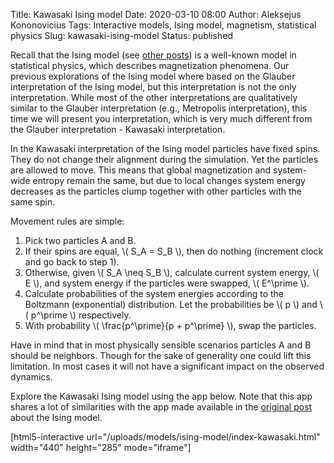 Title: Kawasaki Ising model
Date: 2020-03-10 08:00
Author: Aleksejus Kononovicius
Tags: Interactive models, Ising model, magnetism, statistical physics
Slug: kawasaki-ising-model
Status: published

Recall that the Ising model (see [other posts](/tag/ising-model/)) is a
well-known model in statistical physics, which describes magnetization
phenomena. Our previous explorations of the Ising model where based on the Glauber
interpretation of the Ising model, but this interpretation is not the only
interpretation. While most of the other interpretations are qualitatively
similar to the Glauber interpretation (e.g., Metropolis interpretation), this
time we will present you interpretation, which is very much different from the
Glauber interpretation - Kawasaki interpretation.
<!--more-->

In the Kawasaki interpretation of the Ising model particles have fixed spins.
They do not change their alignment during the simulation. Yet the particles are
allowed to move. This means that global magnetization and system-wide entropy
remain the same, but due to local changes system energy decreases as the
particles clump together with other particles with the same spin.

Movement rules are simple:

1. Pick two particles A and B.
2. If their spins are equal, \\\( S\_A = S\_B \\\), then do nothing (increment
clock and go back to step 1).
3. Otherwise, given \\\( S\_A \neq S\_B \\\), calculate current system energy,
\\\( E \\\), and system energy if the particles were swapped,
\\\( E^\prime \\\).
4. Calculate probabilities of the system energies according to the Boltzmann
(exponential) distribution. Let the probabilities be \\\( p \\\) and
\\\( p^\prime \\\) respectively.
5. With probability \\\( \frac{p^\prime}{p + p^\prime} \\\), swap the
particles.

Have in mind that in most physically sensible scenarios particles A and B
should be neighbors. Though for the sake of generality one could lift this
limitation. In most cases it will not have a significant impact on the observed
dynamics.

Explore the Kawasaki Ising model using the app below. Note that this app shares
a lot of similarities with the app made available in the
[original post]({filename}/articles/2010/ising-model.md) about the Ising model.

[html5-interactive url="/uploads/models/ising-model/index-kawasaki.html"
width="440" height="285" mode="iframe"]

